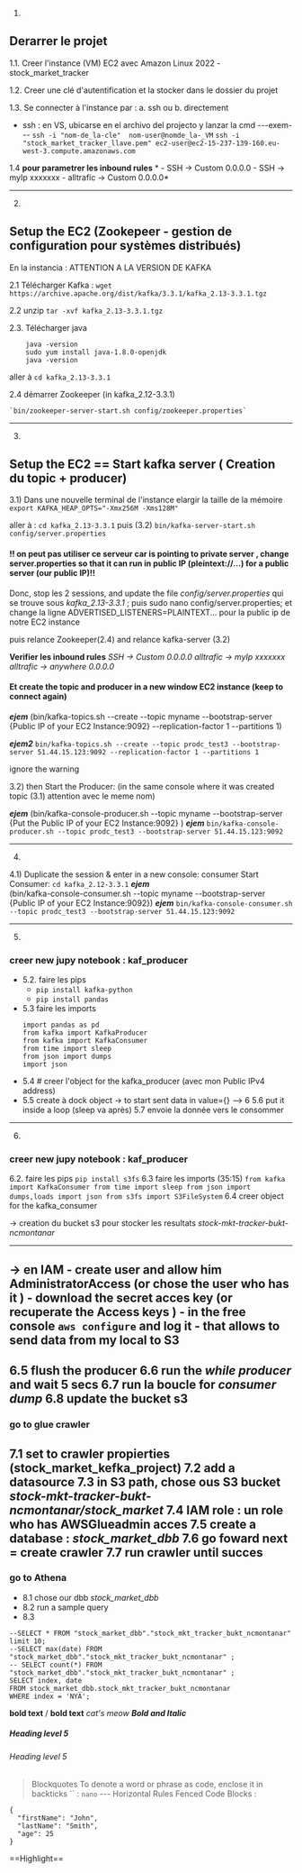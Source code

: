 1) 
## Derarrer le projet 

1.1. Creer l'instance (VM) EC2 avec Amazon Linux 2022 - stock_market_tracker

1.2. Creer une clé d'autentification et la stocker dans le dossier du projet

1.3. Se connecter à l'instance par : a. ssh  ou b. directement

 - ssh : en VS, ubicarse en el archivo del projecto y lanzar la cmd 
 ---exem---
`ssh -i "nom-de_la-cle"  nom-user@nomde_la-_VM` 
`ssh -i "stock_market_tracker_llave.pem" ec2-user@ec2-15-237-139-160.eu-west-3.compute.amazonaws.com`

1.4 **pour parametrer les inbound rules**
    * - SSH -> Custom 0.0.0.0
      - SSH -> myIp  xxxxxxx
      - alltrafic -> Custom 0.0.0.0*

---
2) 
## Setup the EC2 (Zookepeer - gestion de configuration pour systèmes distribués)
 
En la instancia : ATTENTION A LA VERSION DE KAFKA

2.1 Télécharger Kafka : 
    `wget https://archive.apache.org/dist/kafka/3.3.1/kafka_2.13-3.3.1.tgz`

2.2 unzip
    `tar -xvf kafka_2.13-3.3.1.tgz`

2.3. Télécharger java
```
    java -version
    sudo yum install java-1.8.0-openjdk
    java -version
```
aller à 
    `cd kafka_2.13-3.3.1`

2.4 démarrer Zookeeper (in kafka_2.12-3.3.1)

    `bin/zookeeper-server-start.sh config/zookeeper.properties`
---
3) 
## Setup the EC2 == Start kafka server ( Creation du topic + producer)

3.1) 
 Dans une nouvelle terminal de l'instance elargir la taille de la mémoire
    `export KAFKA_HEAP_OPTS="-Xmx256M -Xms128M" `

aller à :
    `cd kafka_2.13-3.3.1`
puis (3.2)
    `bin/kafka-server-start.sh config/server.properties`

####  !! on peut pas utiliser ce serveur car is pointing to private server , change server.properties so that it can run in public IP  (pleintext://...) for a public server (our public IP)!! 
Donc, stop les 2 sessions, and update the file *config/server.properties* qui se trouve sous *kafka_2.13-3.3.1* ; puis sudo nano config/server.properties; et change la ligne ADVERTISED_LISTENERS=PLAINTEXT... pour la  public ip  de notre  EC2 instance

puis relance Zookeeper(2.4) and relance kafka-server (3.2)

__Verifier les inbound rules__
    *SSH -> Custom 0.0.0.0
    alltrafic -> myIp  xxxxxxx
    alltrafic -> anywhere 0.0.0.0*

#### Et create the topic and producer in a new window EC2 instance (keep to connect again)
***ejem***
(bin/kafka-topics.sh --create --topic myname --bootstrap-server {Public IP of your EC2 Instance:9092} --replication-factor 1 --partitions 1)

***ejem2*** 
    `bin/kafka-topics.sh --create --topic prodc_test3 --bootstrap-server 51.44.15.123:9092 --replication-factor 1 --partitions 1`

ignore the warning

3.2) then Start the Producer: (in the same console where it was created topic (3.1) attention avec le meme nom)

***ejem*** 
(bin/kafka-console-producer.sh --topic myname --bootstrap-server {Put the Public IP of your EC2 Instance:9092} )
***ejem***
    `bin/kafka-console-producer.sh --topic prodc_test3 --bootstrap-server 51.44.15.123:9092`

---
4) 
4.1) Duplicate the session & enter in a new console: consumer
 Start Consumer:
    `cd kafka_2.12-3.3.1`
***ejem***    
(bin/kafka-console-consumer.sh --topic myname --bootstrap-server {Public IP of your EC2 Instance:9092})
***ejem***
`bin/kafka-console-consumer.sh --topic prodc_test3 --bootstrap-server 51.44.15.123:9092`

---
5) 
### creer new jupy notebook : kaf_producer

- 5.2. faire les pips
    - `pip install kafka-python`
    - `pip install pandas`
- 5.3 faire les imports 
    ```
    import pandas as pd
    from kafka import KafkaProducer
    from kafka import KafkaConsumer
    from time import sleep
    from json import dumps
    import json
    ```
- 5.4 # creer l'object for the kafka_producer (avec mon Public IPv4 address)
- 5.5 create à dock object -> to start sent data in value={}
--> 6 
5.6 put it inside a loop (sleep va après)
5.7 envoie la donnée vers le consommer

---
6) 
### creer new jupy notebook : kaf_producer

6.2. faire les pips
    `pip install s3fs`
6.3 faire les imports (35:15)
    ```
    from kafka import KafkaConsumer
    from time import sleep
    from json import dumps,loads
    import json
    from s3fs import S3FileSystem
    ```
6.4 creer object for the kafka_consumer

 -> creation du bucket s3 pour stocker les resultats
 *stock-mkt-tracker-bukt-ncmontanar*

---
-> en IAM
    - create user and allow him AdministratorAccess (or chose the user who has it )
    - download the secret acces key (or recuperate the Access keys  )
    - in the free console `aws configure` and log it
    - that allows to send data from my local to S3
---

6.5 flush the producer
6.6 run the *while producer* and wait 5 secs 
6.7 run la boucle for *consumer dump* 
6.8 update the bucket s3
---
### go to glue crawler

7.1 set to crawler propierties (stock_market_kefka_project)
7.2 add a datasource
7.3 in S3 path, chose ous S3 bucket *stock-mkt-tracker-bukt-ncmontanar/stock_market*
7.4  IAM role : un role who has AWSGlueadmin acces
7.5 create a database : *stock_market_dbb*
7.6 go foward next = create crawler
7.7 run crawler until succes
---
### go to Athena
- 8.1 chose our dbb  *stock_market_dbb*
- 8.2 run a sample query
- 8.3 
```
--SELECT * FROM "stock_market_dbb"."stock_mkt_tracker_bukt_ncmontanar" limit 10;
--SELECT max(date) FROM "stock_market_dbb"."stock_mkt_tracker_bukt_ncmontanar" ;
-- SELECT count(*) FROM "stock_market_dbb"."stock_mkt_tracker_bukt_ncmontanar" ;
SELECT index, date
FROM stock_market_dbb.stock_mkt_tracker_bukt_ncmontanar
WHERE index = 'NYA';
```


**bold text** / __bold text__
*cat's meow*
***Bold and Italic***
##### Heading level 5
###### Heading level 5
> Blockquotes
To denote a word or phrase as code, enclose it in backticks `` : `nano`
---  Horizontal Rules
Fenced Code Blocks :
```
{
  "firstName": "John",
  "lastName": "Smith",
  "age": 25
}
```
==Highlight==